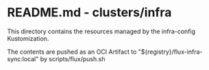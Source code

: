 # README.md - clusters/infra

This directory contains the resources managed by the infra-config Kustomization.

The contents are pushed as an OCI Artifact to "${registry}/flux-infra-sync:local" by scripts/flux/push.sh